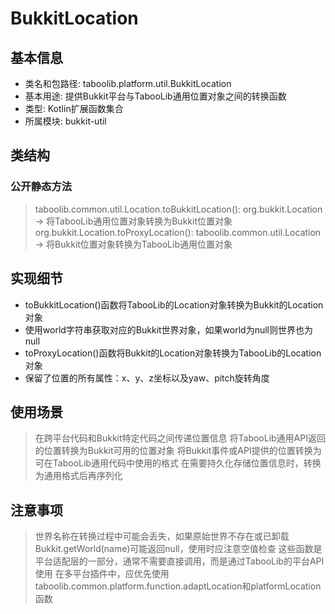 # BukkitLocation
## 基本信息
- 类名和包路径: taboolib.platform.util.BukkitLocation
- 基本用途: 提供Bukkit平台与TabooLib通用位置对象之间的转换函数
- 类型: Kotlin扩展函数集合
- 所属模块: bukkit-util

## 类结构
### 公开静态方法
> taboolib.common.util.Location.toBukkitLocation(): org.bukkit.Location -> 将TabooLib通用位置对象转换为Bukkit位置对象
> org.bukkit.Location.toProxyLocation(): taboolib.common.util.Location -> 将Bukkit位置对象转换为TabooLib通用位置对象

## 实现细节
- toBukkitLocation()函数将TabooLib的Location对象转换为Bukkit的Location对象
- 使用world字符串获取对应的Bukkit世界对象，如果world为null则世界也为null
- toProxyLocation()函数将Bukkit的Location对象转换为TabooLib的Location对象
- 保留了位置的所有属性：x、y、z坐标以及yaw、pitch旋转角度

## 使用场景
> 在跨平台代码和Bukkit特定代码之间传递位置信息
> 将TabooLib通用API返回的位置转换为Bukkit可用的位置对象
> 将Bukkit事件或API提供的位置转换为可在TabooLib通用代码中使用的格式
> 在需要持久化存储位置信息时，转换为通用格式后再序列化

## 注意事项
> 世界名称在转换过程中可能会丢失，如果原始世界不存在或已卸载
> Bukkit.getWorld(name)可能返回null，使用时应注意空值检查
> 这些函数是平台适配层的一部分，通常不需要直接调用，而是通过TabooLib的平台API使用
> 在多平台插件中，应优先使用taboolib.common.platform.function.adaptLocation和platformLocation函数
